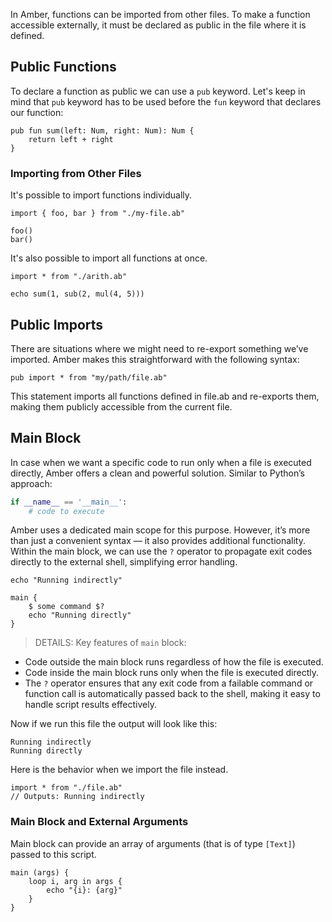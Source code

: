 In Amber, functions can be imported from other files. To make a function accessible externally, it must be declared as public in the file where it is defined.

## Public Functions

To declare a function as public we can use a `pub` keyword. Let's keep in mind that `pub` keyword has to be used before the `fun` keyword that declares our function:

```ab
pub fun sum(left: Num, right: Num): Num {
    return left + right
}
```

### Importing from Other Files

It's possible to import functions individually.

```ab
import { foo, bar } from "./my-file.ab"

foo()
bar()
```

It's also possible to import all functions at once.

```ab
import * from "./arith.ab"

echo sum(1, sub(2, mul(4, 5)))
```

## Public Imports

There are situations where we might need to re-export something we’ve imported. Amber makes this straightforward with the following syntax:

```ab
pub import * from "my/path/file.ab"
```

This statement imports all functions defined in file.ab and re-exports them, making them publicly accessible from the current file.

## Main Block

In case when we want a specific code to run only when a file is executed directly, Amber offers a clean and powerful solution. Similar to Python’s approach:

```py
if __name__ == '__main__':
    # code to execute
```

Amber uses a dedicated main scope for this purpose. However, it’s more than just a convenient syntax — it also provides additional functionality. Within the main block, we can use the `?` operator to propagate exit codes directly to the external shell, simplifying error handling.

```ab
echo "Running indirectly"

main {
    $ some command $?
    echo "Running directly"
}
```

> DETAILS: Key features of `main` block:
- Code outside the main block runs regardless of how the file is executed.
- Code inside the main block runs only when the file is executed directly.
- The `?` operator ensures that any exit code from a failable command or function call is automatically passed back to the shell, making it easy to handle script results effectively.

Now if we run this file the output will look like this:
```
Running indirectly
Running directly
```

Here is the behavior when we import the file instead.

```ab
import * from "./file.ab"
// Outputs: Running indirectly
```


### Main Block and External Arguments

Main block can provide an array of arguments (that is of type `[Text]`) passed to this script.

```ab
main (args) {
    loop i, arg in args {
        echo "{i}: {arg}"
    }
}
```
